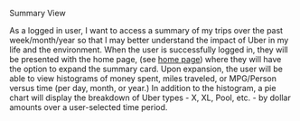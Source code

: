 Summary View

As a logged in user, I want to access a summary of my trips over the past week/month/year so that I may better understand the impact of 
Uber in my life and the environment. When the user is successfully logged in, they will be presented with the home page, (see [home page](home.md)) 
where they will have the option to expand the summary card. Upon expansion, the user will be able to view histograms of money spent, miles 
traveled, or MPG/Person versus time (per day, month, or year.) In addition to the histogram, a pie chart will display the breakdown of Uber
types - X, XL, Pool, etc. - by dollar amounts over a user-selected time period.








